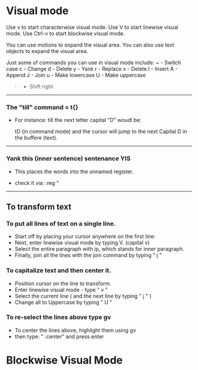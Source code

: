 # Visual mode

Use v to start characterwise visual mode.
Use V to start linewise visual mode.
Use Ctrl-v to start blockwise visual mode.

You can use motions to expand the visual area.
You can also use text objects to expand the visual area.

Just some of commands you can use in visual mode include:
~ - Switch case
c - Change
d - Delete
y - Yank
r - Replace
x - Delete
I - Insert
A - Append
J - Join
u - Make lowercase
U - Make uppercase
> - Shift right

---

### The "till" command = t{} 
   - For instance: till the next letter capital "D" woudl be:

        tD (in command mode) and the cursor will jump to the next Capital D in the buffere (text).
---
### Yank this (inner sentence) sentenance YIS
   - This places the words into the unnamed register.
   * check it via:    :reg "


---
## To transform text

### To put all lines of text on a single line. 

   * Start off by placing your cursor anywhere on the first line:
   * Next, enter linewise visual mode by typing V. (capital v)
   * Select the entire paragraph with ip, which stands for inner paragraph. 
   * Finally, join all the lines with the join command by typing " j " 

### To capitalize text and then center it. 

   - Position cursor on the line to transform.
   - Enter linewise visual mode - type  " v "
   - Select the current line ( and the next line by typing " j " )
   - Change all to Uppercase by typing " U "  

### To re-select the lines above type   gv 

   - To center the lines above, highlight them using gv
   - then type:    " :center" and press enter 

# Blockwise Visual Mode








 




